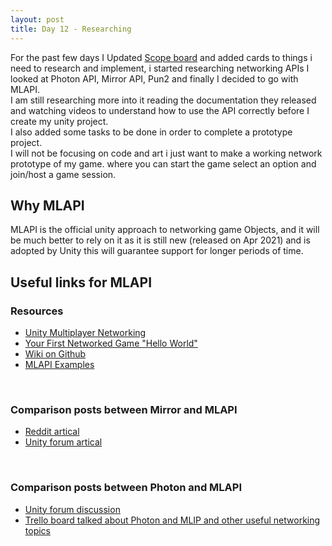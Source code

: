 ```yaml
---
layout: post
title: Day 12 - Researching
---
```


For the past few days I Updated <a href="https://trello.com/b/LmBfcXYU/project-scope">Scope board</a> and added cards to things i need to research and implement, i started researching networking APIs I looked at Photon API, Mirror API, Pun2 and finally 
I decided to go with MLAPI.
<br>
I am still researching more into it reading the documentation they released and watching videos to 
understand how to use the API correctly before I create my unity project.
<br>
I also added some tasks to be done in order to complete a prototype project.
<br>
I will not be focusing on code and art i just want to make a working network prototype of my game.
where you can start the game select an option and join/host a game session.
<br>
## Why MLAPI
MLAPI is the official unity approach to networking game Objects, and it will be much better to rely on it as it is still new (released on Apr 2021) and is adopted by Unity this will guarantee support for longer periods of time.
<br>
## Useful links for MLAPI

### Resources
<ul>
<li><a href="https://docs-multiplayer.unity3d.com/" target="_blank" >Unity Multiplayer Networking</a></li>
<li><a href="https://docs-multiplayer.unity3d.com/docs/tutorials/helloworldintro/index.html" target="_blank" >Your First Networked Game "Hello World"</a></li>
<li><a href="https://github.com/TwoTenPvP/MLAPI/wiki" target="_blank">Wiki on Github</a></li>
<li><a href="https://github.com/TwoTenPvP/MLAPI-Examples" target="_blank">MLAPI Examples</a></li>
</ul>
<br>

### Comparison posts between Mirror and MLAPI
<ul>
<li><a href="https://www.reddit.com/r/Unity3D/comments/llvh42/mirror_vs_mlapi_experienceperformance/" target="_blank" >Reddit artical</a></li>
<li><a href="https://forum.unity.com/threads/mirror-or-mlapi.1082363/" target="_blank" >Unity forum artical</a></li>
</ul>
<br>

### Comparison posts between Photon and MLAPI
<ul>
<li><a href="https://forum.unity.com/threads/is-mlapi-the-best-choice.979521/" target="_blank" >Unity forum discussion</a></li>
<li><a href="https://trello.com/b/Z6cDRyis/good-coding-practices-in-unity-unofficial" target="_blank" >Trello board talked about Photon and MLIP and other useful networking topics</a></li>
</ul>
<br>